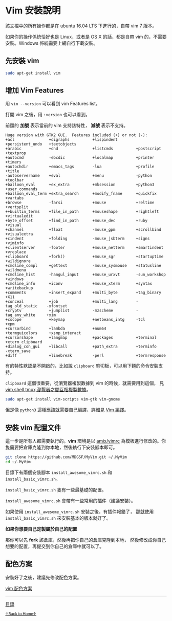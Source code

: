 # Vim 安裝說明

該文檔中的所有操作都是在 ubuntu 16.04 LTS 下進行的，自帶 vim 7 版本。

如果你的操作係統恰好也是 Linux，或者是 OS X 的話，都是自帶 vim
的，不需要安裝。Windows 係統需要上網自行下載安裝。

## 先安裝 vim

```bash
sudo apt-get install vim
```

## 增加 Vim Features

用 `vim --version` 可以看到 vim Features list。

打開 vim 之後，用 `:version` 也可以看到。

前麵的 **加號** 表示當前的 vim 支持該特性， **減號** 表示不支持。

```
Huge version with GTK2 GUI.  Features included (+) or not (-):
+acl               +digraphs          +lispindent        +persistent_undo   +textobjects
+arabic            +dnd               +listcmds          +postscript        +textprop
+autocmd           -ebcdic            +localmap          +printer           +timers
+autochdir         +emacs_tags        -lua               +profile           +title
-autoservername    +eval              +menu              -python            +toolbar
+balloon_eval      +ex_extra          +mksession         +python3           +user_commands
+balloon_eval_term +extra_search      +modify_fname      +quickfix          +vartabs
+browse            -farsi             +mouse             +reltime           +vertsplit
++builtin_terms    +file_in_path      +mouseshape        +rightleft         +virtualedit
+byte_offset       +find_in_path      +mouse_dec         +ruby              +visual
+channel           +float             -mouse_gpm         +scrollbind        +visualextra
+cindent           +folding           -mouse_jsbterm     +signs             +viminfo
+clientserver      -footer            +mouse_netterm     +smartindent       +vreplace
+clipboard         +fork()            +mouse_sgr         +startuptime       +wildignore
+cmdline_compl     +gettext           -mouse_sysmouse    +statusline        +wildmenu
+cmdline_hist      -hangul_input      +mouse_urxvt       -sun_workshop      +windows
+cmdline_info      +iconv             +mouse_xterm       +syntax            +writebackup
+comments          +insert_expand     +multi_byte        +tag_binary        +X11
+conceal           +job               +multi_lang        -tag_old_static    -xfontset
+cryptv            +jumplist          -mzscheme          -tag_any_white     +xim
+cscope            +keymap            +netbeans_intg     -tcl               +xpm
+cursorbind        +lambda            +num64             +termguicolors     +xsmp_interact
+cursorshape       +langmap           +packages          +terminal          +xterm_clipboard
+dialog_con_gui    +libcall           +path_extra        +terminfo          -xterm_save
+diff              +linebreak         -perl              +termresponse
```

有的特性默認是不開啟的，比如說 `clipboard` 剪切板，可以用下麵的命令安裝支持。

`clipboard` 這個很重要，從瀏覽器複製數據到 vim 的時候，就需要用到這個，
見 [vim,shell,tmux,瀏覽器之間互相複製數據](README_vim_2_copydata.md)。

```bash
sudo apt-get install vim-scripts vim-gtk vim-gnome
```

但是像 `python3` 這種應該就需要自己編譯，詳細見 [Vim 編譯](README_vim_4_build.md)。

## 安裝 vim 配置文件

這一步是所有人都需要執行的。**vim** 環境是以 [amix/vimrc](https://github.com/amix/vimrc) 為模板進行修改的。你隻需要把倉庫克隆到你本地，然後執行下安裝腳本即可。

```bash
git clone https://github.com/MDGSF/MyVim.git ~/.MyVim
cd ~/.MyVim
```

目錄下有兩個安裝腳本 `install_awesome_vimrc.sh` 和 `install_basic_vimrc.sh`。

`install_basic_vimrc.sh` 隻有一些最基礎的配置。

`install_awesome_vimrc.sh` 會帶有一些常用的插件（建議安裝）。

如果使用 `install_awesome_vimrc.sh` 安裝之後，有插件報錯了，
那就使用 `install_basic_vimrc.sh` 來安裝基本的版本就好了。

**如果你想要自己定製屬於自己的配置**

那你可以先 **fork** 該倉庫，然後再把你自己的倉庫克隆到本地，
然後修改成你自己想要的配置，再提交到你自己的倉庫中就可以了。

## 配色方案

安裝好了之後，建議先修改配色方案。

[vim 配色方案](README_vim_2_colorscheme.md)

* * *

[目錄](README.md)

<a href='https://github.com/MDGSF/MyVim'><small>↑Back to Home↑</small></a>

